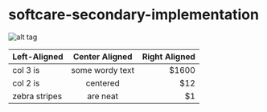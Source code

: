 # softcare-secondary-implementation

![alt tag](https://github.com/seaclouds-atos/softcare-secondary-implementation/blob/master/readme/seaclouds-softcare.png?raw=true)

| Left-Aligned  | Center Aligned  | Right Aligned |
| :------------ |:---------------:| -----:|
| col 3 is      | some wordy text | $1600 |
| col 2 is      | centered        |   $12 |
| zebra stripes | are neat        |    $1 |
